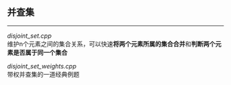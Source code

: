 ## 并查集
---
*disjoint_set.cpp*  
维护n个元素之间的集合关系，可以快速**将两个元素所属的集合合并**和**判断两个元素是否属于同一个集合**

*disjoint_set_weights.cpp*  
带权并查集的一道经典例题